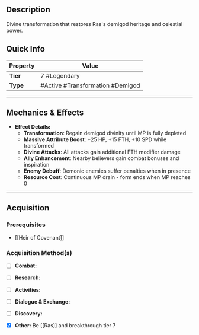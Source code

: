 ## Description
 Divine transformation that restores Ras's demigod heritage and celestial power.

## Quick Info
| Property | Value                          |
| -------- | ------------------------------ |
| **Tier** | 7 #Legendary                   |
| **Type** | #Active #Transformation #Demigod |

---

## Mechanics & Effects
- **Effect Details:**
    - **Transformation**: Regain demigod divinity until MP is fully depleted
    - **Massive Attribute Boost**: +25 HP, +15 FTH, +10 SPD while transformed
    - **Divine Attacks**: All attacks gain additional FTH modifier damage
    - **Ally Enhancement**: Nearby believers gain combat bonuses and inspiration
    - **Enemy Debuff**: Demonic enemies suffer penalties when in presence
    - **Resource Cost**: Continuous MP drain - form ends when MP reaches 0

---

## Acquisition
### Prerequisites
- [[Heir of Covenant]]

### Acquisition Method(s)
- [ ] **Combat:** 
- [ ] **Research:** 
- [ ] **Activities:** 
- [ ] **Dialogue & Exchange:** 
- [ ] **Discovery:** 
- [x] **Other:** Be [[Ras]] and breakthrough tier 7

